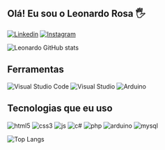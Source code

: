 ## Olá! Eu sou o Leonardo Rosa 🖐️

[![Linkedin](https://img.shields.io/badge/LinkedIn-0077B5?style=for-the-badge&logo=linkedin&logoColor=white)](https://www.linkedin.com/in/leonardo-rosa-sales-5b49b3211/)
[![Instagram](https://img.shields.io/badge/Instagram-E4405F?style=for-the-badge&logo=instagram&logoColor=white)]()

![Leonardo GitHub stats](https://github-readme-stats.vercel.app/api?username=LeonardoRosaSales&show_icons=true&theme=cobalt)

## Ferramentas
![Visual Studio Code](https://img.shields.io/badge/Visual_Studio_Code-0078D4?style=for-the-badge&logo=visual%20studio%20code&logoColor=white)
![Visual Studio](https://img.shields.io/badge/Visual_Studio-5C2D91?style=for-the-badge&logo=visual%20studio&logoColor=white)
![Arduino](https://img.shields.io/badge/Arduino_IDE-00979D?style=for-the-badge&logo=arduino&logoColor=white)

## Tecnologias que eu uso

<div style="display: inline-block">
    <img align="center" alt="html5" src="https://img.shields.io/badge/HTML5-E34F26?style=for-the-badge&logo=html5&logoColor=white"/>
    <img align="center" alt="css3" src="https://img.shields.io/badge/CSS3-1572B6?style=for-the-badge&logo=css3&logoColor=white"/>
    <img align="center" alt="js" src="https://img.shields.io/badge/JavaScript-F7DF1E?style=for-the-badge&logo=javascript&logoColor=black"/>
    <img align="center" alt="c#" src="https://img.shields.io/badge/C%23-68217A?style=for-the-badge&logo=c-sharp&logoColor=white"/>
    <img align="center" alt="php" src="https://img.shields.io/badge/PHP-777BB4?style=for-the-badge&logo=php&logoColor=white"/>
    <img align="center" alt="arduino" src="https://img.shields.io/badge/Arduino-00979D?style=for-the-badge&logo=Arduino&logoColor=white"/>
    <img align="center" alt="mysql" src="https://img.shields.io/badge/MySQL-005C84?style=for-the-badge&logo=mysql&logoColor=white"/>
</div>

<br/>

![Top Langs](https://github-readme-stats.vercel.app/api/top-langs/?username=LeonardoRosaSales&layout=compact&theme=dark)
